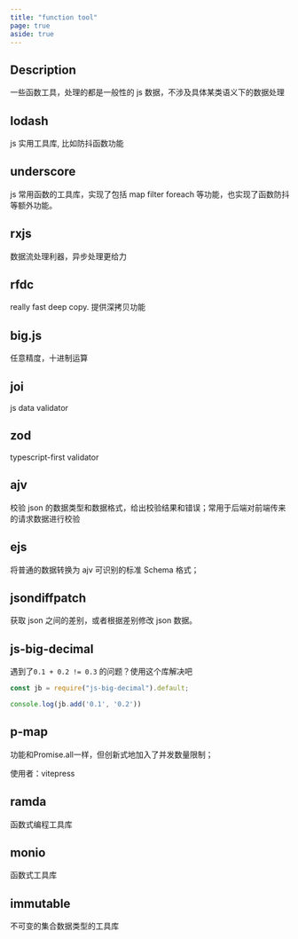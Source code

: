 ```yaml
---
title: "function tool"
page: true
aside: true
---
```


## Description

一些函数工具，处理的都是一般性的 js 数据，不涉及具体某类语义下的数据处理

## lodash

js 实用工具库, 比如防抖函数功能

## underscore

js 常用函数的工具库，实现了包括 map filter foreach 等功能，也实现了函数防抖等额外功能。

## rxjs

数据流处理利器，异步处理更给力

## rfdc

really fast deep copy.
提供深拷贝功能

## big.js

任意精度，十进制运算

## joi

js data validator

## zod

typescript-first validator

## ajv

校验 json 的数据类型和数据格式，给出校验结果和错误；常用于后端对前端传来的请求数据进行校验

## ejs

将普通的数据转换为 ajv 可识别的标准 Schema 格式；

## jsondiffpatch

获取 json 之间的差别，或者根据差别修改 json 数据。

## js-big-decimal

遇到了`0.1 + 0.2 != 0.3` 的问题？使用这个库解决吧

```js
const jb = require("js-big-decimal").default;

console.log(jb.add('0.1', '0.2'))
```

## p-map
功能和Promise.all一样，但创新式地加入了并发数量限制；

使用者：vitepress


## ramda
函数式编程工具库

## monio
函数式工具库

## immutable
不可变的集合数据类型的工具库

<Giscus />
